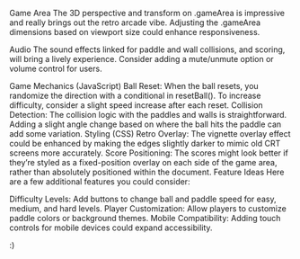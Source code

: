 Game Area
The 3D perspective and transform on .gameArea is impressive and really brings out the retro arcade vibe. Adjusting the .gameArea dimensions based on viewport size could enhance responsiveness.

Audio
The sound effects linked for paddle and wall collisions, and scoring, will bring a lively experience. Consider adding a mute/unmute option or volume control for users.

Game Mechanics (JavaScript)
Ball Reset: When the ball resets, you randomize the direction with a conditional in resetBall(). To increase difficulty, consider a slight speed increase after each reset.
Collision Detection: The collision logic with the paddles and walls is straightforward. Adding a slight angle change based on where the ball hits the paddle can add some variation.
Styling (CSS)
Retro Overlay: The vignette overlay effect could be enhanced by making the edges slightly darker to mimic old CRT screens more accurately.
Score Positioning: The scores might look better if they’re styled as a fixed-position overlay on each side of the game area, rather than absolutely positioned within the document.
Feature Ideas
Here are a few additional features you could consider:

Difficulty Levels: Add buttons to change ball and paddle speed for easy, medium, and hard levels.
Player Customization: Allow players to customize paddle colors or background themes.
Mobile Compatibility: Adding touch controls for mobile devices could expand accessibility.

:)
